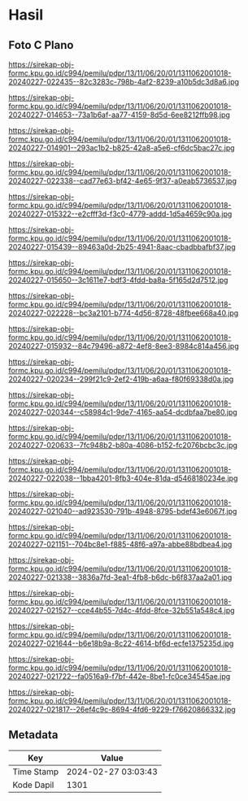 # Hasil

## Foto C Plano

https://sirekap-obj-formc.kpu.go.id/c994/pemilu/pdpr/13/11/06/20/01/1311062001018-20240227-022435--82c3283c-798b-4af2-8239-a10b5dc3d8a6.jpg

https://sirekap-obj-formc.kpu.go.id/c994/pemilu/pdpr/13/11/06/20/01/1311062001018-20240227-014653--73a1b6af-aa77-4159-8d5d-6ee8212ffb98.jpg

https://sirekap-obj-formc.kpu.go.id/c994/pemilu/pdpr/13/11/06/20/01/1311062001018-20240227-014901--293ac1b2-b825-42a8-a5e6-cf6dc5bac27c.jpg

https://sirekap-obj-formc.kpu.go.id/c994/pemilu/pdpr/13/11/06/20/01/1311062001018-20240227-022338--cad77e63-bf42-4e65-9f37-a0eab5736537.jpg

https://sirekap-obj-formc.kpu.go.id/c994/pemilu/pdpr/13/11/06/20/01/1311062001018-20240227-015322--e2cfff3d-f3c0-4779-addd-1d5a4659c90a.jpg

https://sirekap-obj-formc.kpu.go.id/c994/pemilu/pdpr/13/11/06/20/01/1311062001018-20240227-015439--89463a0d-2b25-4941-8aac-cbadbbafbf37.jpg

https://sirekap-obj-formc.kpu.go.id/c994/pemilu/pdpr/13/11/06/20/01/1311062001018-20240227-015650--3c1611e7-bdf3-4fdd-ba8a-5f165d2d7512.jpg

https://sirekap-obj-formc.kpu.go.id/c994/pemilu/pdpr/13/11/06/20/01/1311062001018-20240227-022228--bc3a2101-b774-4d56-8728-48fbee668a40.jpg

https://sirekap-obj-formc.kpu.go.id/c994/pemilu/pdpr/13/11/06/20/01/1311062001018-20240227-015932--84c79496-a872-4ef8-8ee3-8984c814a456.jpg

https://sirekap-obj-formc.kpu.go.id/c994/pemilu/pdpr/13/11/06/20/01/1311062001018-20240227-020234--299f21c9-2ef2-419b-a6aa-f80f69338d0a.jpg

https://sirekap-obj-formc.kpu.go.id/c994/pemilu/pdpr/13/11/06/20/01/1311062001018-20240227-020344--c58984c1-9de7-4165-aa54-dcdbfaa7be80.jpg

https://sirekap-obj-formc.kpu.go.id/c994/pemilu/pdpr/13/11/06/20/01/1311062001018-20240227-020633--7fc948b2-b80a-4086-b152-fc2076bcbc3c.jpg

https://sirekap-obj-formc.kpu.go.id/c994/pemilu/pdpr/13/11/06/20/01/1311062001018-20240227-022038--1bba4201-8fb3-404e-81da-d5468180234e.jpg

https://sirekap-obj-formc.kpu.go.id/c994/pemilu/pdpr/13/11/06/20/01/1311062001018-20240227-021040--ad923530-791b-4948-8795-bdef43e6067f.jpg

https://sirekap-obj-formc.kpu.go.id/c994/pemilu/pdpr/13/11/06/20/01/1311062001018-20240227-021151--704bc8e1-f885-48f6-a97a-abbe88bdbea4.jpg

https://sirekap-obj-formc.kpu.go.id/c994/pemilu/pdpr/13/11/06/20/01/1311062001018-20240227-021338--3836a7fd-3ea1-4fb8-b6dc-b6f837aa2a01.jpg

https://sirekap-obj-formc.kpu.go.id/c994/pemilu/pdpr/13/11/06/20/01/1311062001018-20240227-021527--cce44b55-7d4c-4fdd-8fce-32b551a548c4.jpg

https://sirekap-obj-formc.kpu.go.id/c994/pemilu/pdpr/13/11/06/20/01/1311062001018-20240227-021644--b6e18b9a-8c22-4614-bf6d-ecfe1375235d.jpg

https://sirekap-obj-formc.kpu.go.id/c994/pemilu/pdpr/13/11/06/20/01/1311062001018-20240227-021722--fa0516a9-f7bf-442e-8be1-fc0ce34545ae.jpg

https://sirekap-obj-formc.kpu.go.id/c994/pemilu/pdpr/13/11/06/20/01/1311062001018-20240227-021817--26ef4c9c-8694-4fd6-9229-f76620866332.jpg


## Metadata

| Key        | Value               |
| ---------- | ------------------- |
| Time Stamp | 2024-02-27 03:03:43 |
| Kode Dapil | 1301                |



